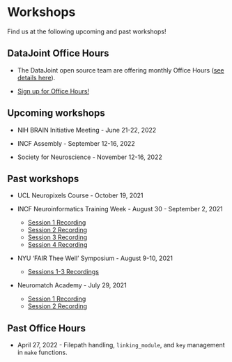 # Workshops
Find us at the following upcoming and past workshops!

## DataJoint Office Hours

+ The DataJoint open source team are offering monthly Office Hours ([see details here](./support.md)).

+ [Sign up for Office Hours!](https://docs.google.com/forms/d/e/1FAIpQLSeMhZtzQQWB47I8HfPcJ5_pFyMhZO284PLIblDfshe30dEuXw/viewform)

## Upcoming workshops

+ NIH BRAIN Initiative Meeting - June 21-22, 2022

+ INCF Assembly - September 12-16, 2022

+ Society for Neuroscience - November 12-16, 2022

## Past workshops

+ UCL Neuropixels Course - October 19, 2021

+ INCF Neuroinformatics Training Week - August 30 - September 2, 2021
  + [Session 1 Recording](https://vimeo.com/586441656)
  + [Session 2 Recording](https://vimeo.com/594775662)
  + [Session 3 Recording](https://vimeo.com/595437592)
  + [Session 4 Recording](https://vimeo.com/596070098)

+ NYU ‘FAIR Thee Well’ Symposium - August 9-10, 2021
  + [Sessions 1-3 Recordings](https://www.youtube.com/watch?v=EyKC-VPP93k&list=PLoxm1_YI8Y4Mv0wUYiRinKkmqTxx2_Z3Y)

+ Neuromatch Academy - July 29, 2021
  + [Session 1 Recording](https://www.crowdcast.io/e/nma2021/32)
  + [Session 2 Recording](https://www.crowdcast.io/e/nma2021/34)

## Past Office Hours

+ April 27, 2022 - Filepath handling, `linking_module`, and `key` management in `make` functions.